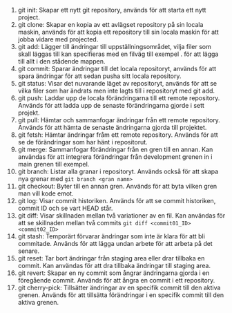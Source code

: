 1. git init: Skapar ett nytt git repository, används för att starta ett nytt project.
2. git clone: Skapar en kopia av ett avlägset repository på sin locala maskin, används för att kopia ett repository till sin locala maskin för att jobba vidare med projected.
3. git add: Lägger till ändringar till uppställningsområdet, vilja filer som skall läggas till kan specifieras med en filväg till exempel . för att lägga till allt i den stådende mappen.
4. git commit: Sparar ändringar till det locala repositoryt, används för att spara ändringar för att sedan pusha sitt locala repository.
5. git status: Visar det nuvarande läget av repositoryt, används för att se vilka filer som har ändrats men inte lagts till i repositoryt med git add.
6. git push: Laddar upp de locala förändringarna till ett remote repository. Används för att ladda upp de senaste förändringarna gjorde i sett projekt.
7. git pull: Hämtar och sammanfogar ändringar från ett remote repository. Används för att hämta de senaste ändringarna gjorda till projektet.
8. git fetsh: Hämtar ändringar fråm ett remote repository. Används för att se de förändringar som har hänt i repositorut.
9. git merge: Sammanfogar förändringar från en gren till en annan. Kan användas för att integrera förändringar från development grenen in i main grenen till exempel.
10. git branch: Listar alla granar i repositoryt. Används också för att skapa nya grenar med `git branch <gran namn>`
11. git checkout: Byter till en annan gren. Används för att byta vilken gren man vill kode emot.
12. git log: Visar commit historiken. Används för att se commit historiken, commit ID och se vart HEAD står.
13. git diff: Visar skillnaden mellan två variationer av en fil. Kan användas för att se skillnaden mellan två commits `git diff <commit01_ID> <commit02_ID>`
14. git stash: Temporärt förvarar ändringar som inte är klara för att bli commitade. Används för att lägga undan arbete för att arbeta på det senare.
15. git reset: Tar bort ändringar från staging area eller drar tillbaka en commit. Kan användas för att dra tillbaka ändringar till staging area.
16. git revert: Skapar en ny commit som ångrar ändringarna gjorda i en föregående commit. Används för att ångra en commit i ett repository.
17. git cherry-pick: Tillsätter ändringar av en specifik commit till den aktiva grenen. Används för att tillsätta förändringar i en specifik commit till den aktiva grenen.